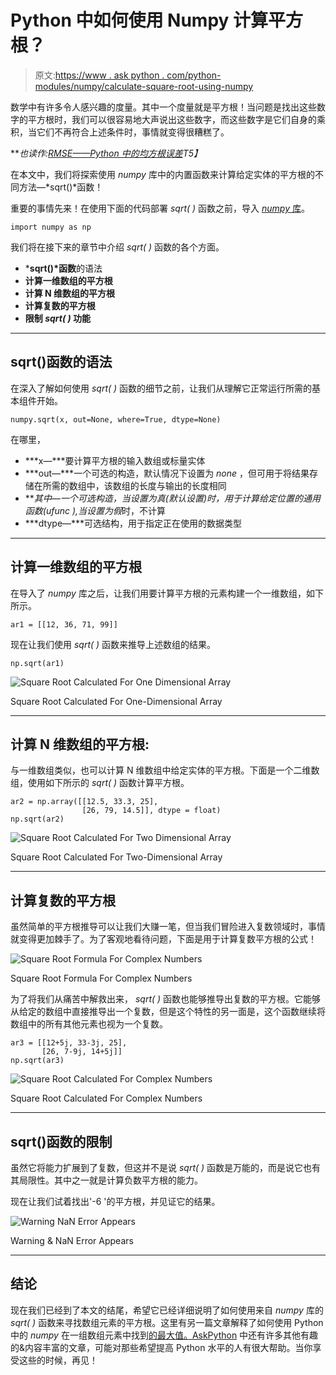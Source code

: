 # Python 中如何使用 Numpy 计算平方根？

> 原文:[https://www . ask python . com/python-modules/numpy/calculate-square-root-using-numpy](https://www.askpython.com/python-modules/numpy/calculate-square-root-using-numpy)

数学中有许多令人感兴趣的度量。其中一个度量就是平方根！当问题是找出这些数字的平方根时，我们可以很容易地大声说出这些数字，而这些数字是它们自身的乘积，当它们不再符合上述条件时，事情就变得很糟糕了。

***也读作:[RMSE——Python 中的均方根误差](https://www.askpython.com/python/examples/rmse-root-mean-square-error)*T5】**

在本文中，我们将探索使用 *numpy* 库中的内置函数来计算给定实体的平方根的不同方法—*sqrt()*函数！

重要的事情先来！在使用下面的代码部署 *sqrt( )* 函数之前，导入 [*numpy* 库](https://askpython.com/python-modules/numpy/)。

```
import numpy as np

```

我们将在接下来的章节中介绍 *sqrt( )* 函数的各个方面。

*   ***sqrt()*函数**的语法
*   **计算一维数组的平方根**
*   **计算 N 维数组的平方根**
*   **计算复数的平方根**
*   **限制 *sqrt( )* 功能**

* * *

## sqrt()函数的语法

在深入了解如何使用 *sqrt( )* 函数的细节之前，让我们从理解它正常运行所需的基本组件开始。

```
numpy.sqrt(x, out=None, where=True, dtype=None)

```

在哪里，

*   ***x—***要计算平方根的输入数组或标量实体
*   ***out—***一个可选的构造，默认情况下设置为 *none* ，但可用于将结果存储在所需的数组中，该数组的长度与输出的长度相同
*   ***其中—***一个可选构造，当设置为*真*(默认设置)时，用于计算给定位置的通用函数(ufunc ),当设置为*假*时，不计算
*   ***dtype—***可选结构，用于指定正在使用的数据类型

* * *

## 计算一维数组的平方根

在导入了 *numpy* 库之后，让我们用要计算平方根的元素构建一个一维数组，如下所示。

```
ar1 = [[12, 36, 71, 99]]

```

现在让我们使用 *sqrt( )* 函数来推导上述数组的结果。

```
np.sqrt(ar1)

```

![Square Root Calculated For One Dimensional Array](../Images/f33de99176998fe1863640ea8d679338.png)

Square Root Calculated For One-Dimensional Array

* * *

## 计算 N 维数组的平方根:

与一维数组类似，也可以计算 N 维数组中给定实体的平方根。下面是一个二维数组，使用如下所示的 *sqrt( )* 函数计算平方根。

```
ar2 = np.array([[12.5, 33.3, 25],
                [26, 79, 14.5]], dtype = float)
np.sqrt(ar2)

```

![Square Root Calculated For Two Dimensional Array](../Images/baf6d3989942869caeea82d1f85d9d4e.png)

Square Root Calculated For Two-Dimensional Array

* * *

## 计算复数的平方根

虽然简单的平方根推导可以让我们大赚一笔，但当我们冒险进入复数领域时，事情就变得更加棘手了。为了客观地看待问题，下面是用于计算复数平方根的公式！

![Square Root Formula For Complex Numbers](../Images/5bad2d1afc5c0d2d918f769e038575b9.png)

Square Root Formula For Complex Numbers

为了将我们从痛苦中解救出来， *sqrt( )* 函数也能够推导出复数的平方根。它能够从给定的数组中直接推导出一个复数，但是这个特性的另一面是，这个函数继续将数组中的所有其他元素也视为一个复数。

```
ar3 = [[12+5j, 33-3j, 25],
       [26, 7-9j, 14+5j]]
np.sqrt(ar3)

```

![Square Root Calculated For Complex Numbers](../Images/8097548a16bf9ff4ab4ca4f90eeb31b5.png)

Square Root Calculated For Complex Numbers

* * *

## sqrt()函数的限制

虽然它将能力扩展到了复数，但这并不是说 *sqrt( )* 函数是万能的，而是说它也有其局限性。其中之一就是计算负数平方根的能力。

现在让我们试着找出'-6 '的平方根，并见证它的结果。

![Warning NaN Error Appears](../Images/9bc16d4d160c146fdb7450761d3eec08.png)

Warning & NaN Error Appears

* * *

## 结论

现在我们已经到了本文的结尾，希望它已经详细说明了如何使用来自 *numpy* 库的 *sqrt( )* 函数来寻找数组元素的平方根。这里有另一篇文章解释了如何使用 Python 中的 *numpy* 在一组数组元素中找到[的最大值。AskPython](https://www.askpython.com/python-modules/numpy/numpy-maximum-on-arrays) 中还有许多其他有趣的&内容丰富的文章，可能对那些希望提高 Python 水平的人有很大帮助。当你享受这些的时候，再见！